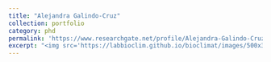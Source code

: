 ```yaml
---
title: "Alejandra Galindo-Cruz"
collection: portfolio
category: phd
permalink: 'https://www.researchgate.net/profile/Alejandra-Galindo-Cruz'
excerpt: "<img src='https://labbioclim.github.io/bioclimat/images/500x300.png'><br/> I am interested in the effect of climate on the ecology, evolution, and distribution of biodiversity. My current work focuses on understanding how environmental dynamics determine the spatio-­temporal patterns of global amphibian declines triggered by emerging diseases"
---
```

